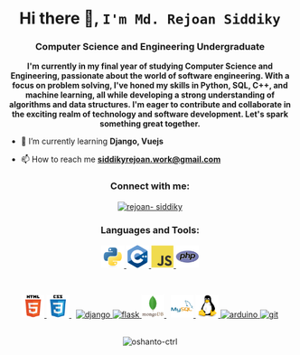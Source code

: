 <h1 align="center">Hi there 👋, <code>I'm Md. Rejoan Siddiky</code></h1>
<h3 align="center">Computer Science and Engineering Undergraduate</h3>

<p align="center"><strong>I'm currently in my final year of studying Computer Science and Engineering, passionate about the world of software engineering. With a focus on problem solving, I've honed my skills in Python, SQL, C++, and machine learning, all while developing a strong understanding of algorithms and data structures. I'm eager to contribute and collaborate in the exciting realm of technology and software development. Let's spark something great together.</strong></p>

- 🌱 I’m currently learning **Django, Vuejs**

- 📫 How to reach me **siddikyrejoan.work@gmail.com**


<h3 align="center">Connect with me:</h3>
<p align="center">
  <a href="https://linkedin.com/in/rejoan-siddiky" target="_blank">
  <img align="center" src="https://raw.githubusercontent.com/rahuldkjain/github-profile-readme-generator/master/src/images/icons/Social/linked-in-alt.svg" alt="rejoan-      
  siddiky" height="30" width="40" />
  </a>
</p>

<h3 align="center">Languages and Tools:</h3>
<p align="center">
<!-- py c+ js php -->
  <a href="https://www.python.org" target="_blank" rel="noreferrer"> <img src="https://raw.githubusercontent.com/devicons/devicon/master/icons/python/python-original.svg" alt="python" width="40" height="40"/> </a> <a href="https://www.w3schools.com/cpp/" target="_blank" rel="noreferrer"> <img src="https://raw.githubusercontent.com/devicons/devicon/master/icons/cplusplus/cplusplus-original.svg" alt="cplusplus" width="40" height="40"/> </a> <a href="https://developer.mozilla.org/en-US/docs/Web/JavaScript" target="_blank" rel="noreferrer"> <img src="https://raw.githubusercontent.com/devicons/devicon/master/icons/javascript/javascript-original.svg" alt="javascript" width="40" height="40"/> </a> <a href="https://www.linux.org/" target="_blank" rel="noreferrer"> <a href="https://www.php.net" target="_blank" rel="noreferrer"> <img src="https://raw.githubusercontent.com/devicons/devicon/master/icons/php/php-original.svg" alt="php" width="40" height="40"/> </a>
  </p> </br>
<!-- hmtl css flask django mysql mongodb linux arduino git   -->
<p align="center">
<a href="https://www.w3.org/html/" target="_blank" rel="noreferrer"> <img src="https://raw.githubusercontent.com/devicons/devicon/master/icons/html5/html5-original-wordmark.svg" alt="html5" width="40" height="40"/> </a> <a href="https://www.w3schools.com/css/" target="_blank" rel="noreferrer"> <img src="https://raw.githubusercontent.com/devicons/devicon/master/icons/css3/css3-original-wordmark.svg" alt="css3" width="40" height="40"/> </a> &nbsp; <a href="https://www.djangoproject.com/" target="_blank" rel="noreferrer"> <img src="https://cdn.worldvectorlogo.com/logos/django.svg" alt="django" width="40" height="40"/> </a> <a href="https://flask.palletsprojects.com/" target="_blank" rel="noreferrer"> <img src="https://www.vectorlogo.zone/logos/pocoo_flask/pocoo_flask-icon.svg" alt="flask" width="40" height="40"/> </a>
<a href="https://www.mongodb.com/" target="_blank" rel="noreferrer"> <img src="https://raw.githubusercontent.com/devicons/devicon/master/icons/mongodb/mongodb-original-wordmark.svg" alt="mongodb" width="40" height="40"/> </a>&nbsp; <a href="https://www.mysql.com/" target="_blank" rel="noreferrer"> <img src="https://raw.githubusercontent.com/devicons/devicon/master/icons/mysql/mysql-original-wordmark.svg" alt="mysql" width="40" height="40"/> </a>
<a href="https://www.linux.org/" target="_blank" rel="noreferrer"> <img src="https://raw.githubusercontent.com/devicons/devicon/master/icons/linux/linux-original.svg" alt="linux" width="40" height="40"/> </a> <a href="https://www.arduino.cc/" target="_blank" rel="noreferrer"> <img src="https://cdn.worldvectorlogo.com/logos/arduino-1.svg" alt="arduino" width="40" height="40"/> </a>    <a href="https://git-scm.com/" target="_blank" rel="noreferrer"> <img src="https://www.vectorlogo.zone/logos/git-scm/git-scm-icon.svg" alt="git" width="40" height="40"/> </a>
</p> </br>
    
<!--Most used languages-->
<center><img src="https://github-readme-stats.vercel.app/api/top-langs?username=oshanto-ctrl&show_icons=true&locale=en&layout=compact" alt="oshanto-ctrl" /></center>
<!-- maybe add later
<p><img align="center" src="https://github-readme-streak-stats.herokuapp.com/?user=oshanto-ctrl&" alt="oshanto-ctrl" /></p>
</br>
<p><img align="center" src="https://github-readme-stats.vercel.app/api?username=oshanto-ctrl&show_icons=true&locale=en" alt="oshanto-ctrl" /></p>
-->
